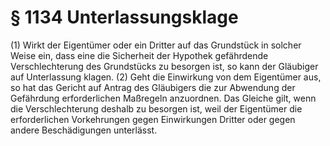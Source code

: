 # § 1134 Unterlassungsklage
(1) Wirkt der Eigentümer oder ein Dritter auf das Grundstück in solcher Weise ein, dass eine die Sicherheit der Hypothek gefährdende Verschlechterung des Grundstücks zu besorgen ist, so kann der Gläubiger auf Unterlassung klagen.
(2) Geht die Einwirkung von dem Eigentümer aus, so hat das Gericht auf Antrag des Gläubigers die zur Abwendung der Gefährdung erforderlichen Maßregeln anzuordnen. Das Gleiche gilt, wenn die Verschlechterung deshalb zu besorgen ist, weil der Eigentümer die erforderlichen Vorkehrungen gegen Einwirkungen Dritter oder gegen andere Beschädigungen unterlässt.